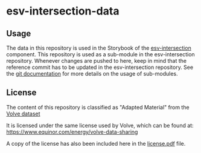 # esv-intersection-data

## Usage
The data in this repository is used in the Storybook of the [esv-intersection](https://github.com/equinor/esv-intersection) component.
This repository is used as a sub-module in the esv-intersection repository. Whenever changes are pushed to here, keep in mind that the reference commit has to be updated in the esv-intersection repository.
See the [git documentation](https://git-scm.com/book/en/v2/Git-Tools-Submodules) for more details on the usage of sub-modules. 

## License
The content of this repository is classified as "Adapted Material" from the [Volve dataset](https://data.equinor.com/dataset/Volve)

It is licensed under the same license used by Volve, which can be found at: https://www.equinor.com/energy/volve-data-sharing

A copy of the license has also been included here in the [license.pdf](license.pdf) file.

